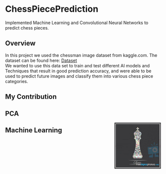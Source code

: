 # ChessPiecePrediction
Implemented Machine Learning and Convolutional Neural Networks to predict chess pieces. 

## Overview
In this project we used the chessman image dataset from kaggle.com. The
dataset can be found here: [Dataset](https://www.kaggle.com/niteshfre/chessman-image-dataset/data) \
We wanted to use this data set to train and test different AI models and Techniques that result in
good prediction accuracy, and were able to be used to predict future images and classify them
into various chess piece categories.

## My Contribution


## PCA

<a href="url"><img src="https://github.com/ymtaye/ChessPiecePrediction/blob/main/sample/50Testing.jpg" align="right" height="150" width="150" ></a>


## Machine Learning 
